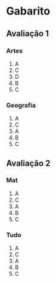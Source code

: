 # Gabarito 
## Avaliação 1
### Artes
1. A
2. C
3. D
4. B
5. C

### Geografia
1. A
2. C
3. A
4. B
5. C
## Avaliação 2
### Mat
1. A
2. C
3. A
4. B
5. C

### Tudo
1. A
2. C
3. A
4. B
5. C
